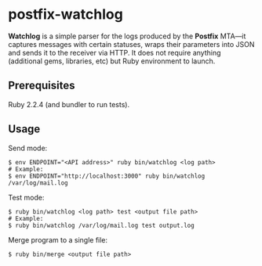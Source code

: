 # postfix-watchlog

**Watchlog** is a simple parser for the logs produced by the **Postfix** MTA—it captures messages with certain statuses, wraps their parameters into JSON and sends it to the receiver via HTTP. It does not require anything (additional gems, libraries, etc) but Ruby environment to launch.

## Prerequisites
Ruby 2.2.4 (and bundler to run tests).

## Usage
Send mode:
```
$ env ENDPOINT="<API address>" ruby bin/watchlog <log path>
# Example:
$ env ENDPOINT="http://localhost:3000" ruby bin/watchlog /var/log/mail.log
```

Test mode:
```
$ ruby bin/watchlog <log path> test <output file path>
# Example:
$ ruby bin/watchlog /var/log/mail.log test output.log
```

Merge program to a single file:
```
$ ruby bin/merge <output file path>
```

